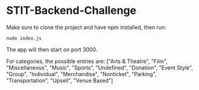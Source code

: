 # STIT-Backend-Challenge

Make sure to clone the project and have npm installed, then run:
```
node index.js
```
The app will then start on port 3000.

For categories, the possible entries are:
["Arts & Theatre", "Film", "Miscellaneous", "Music", "Sports", "Undefined", "Donation", "Event Style", "Group", "Individual", "Merchandise", "Nonticket", "Parking", "Transportation", "Upsell", "Venue Based"]
